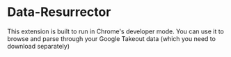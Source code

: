 # Data-Resurrector
This extension is built to run in Chrome's developer mode. You can use it to browse and parse through your Google Takeout data (which you need to download separately)
